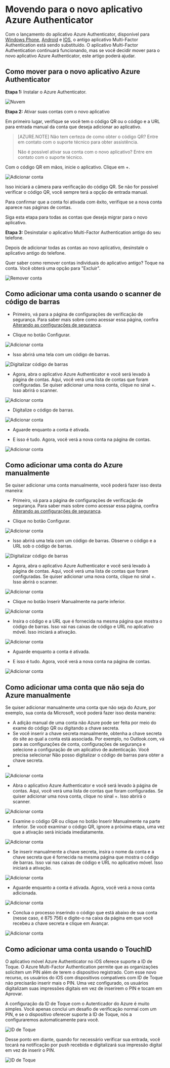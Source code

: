 <properties 
	pageTitle="Aplicativo Azure Authenticator para telefones celulares" 
	description="Saiba como atualizar para a versão mais recente do Azure Authenticator." 
	services="multi-factor-authentication" 
	documentationCenter="" 
	authors="billmath" 
	manager="stevenpo" 
	editor="curtland"/>

<tags 
	ms.service="multi-factor-authentication" 
	ms.workload="identity" 
	ms.tgt_pltfrm="na" 
	ms.devlang="na" 
	ms.topic="article" 
	ms.date="02/16/2016" 
	ms.author="billmath"/>



# Movendo para o novo aplicativo Azure Authenticator

Com o lançamento do aplicativo Azure Authenticator, disponível para [Windows Phone](http://www.windowsphone.com/pt-BR/store/app/azure-authenticator/03a5b2bf-6066-418f-b569-e8aecbc06e50), [Android](https://play.google.com/store/apps/details?id=com.azure.authenticator) e [IOS](https://itunes.apple.com/us/app/azure-authenticator/id983156458), o antigo aplicativo Multi-Factor Authentication está sendo substituído. O aplicativo Multi-Factor Authentication continuará funcionando, mas se você decidir mover para o novo aplicativo Azure Authenticator, este artigo poderá ajudar.


## Como mover para o novo aplicativo Azure Authenticator 

**Etapa 1:** Instalar o Azure Authenticator.

![Nuvem](./media/multi-factor-authentication-azure-authenticator/home.png)

**Etapa 2:** Ativar suas contas com o novo aplicativo

Em primeiro lugar, verifique se você tem o código QR ou o código e a URL para entrada manual da conta que deseja adicionar ao aplicativo.

> [AZURE.NOTE] Não tem certeza de como obter o código QR? Entre em contato com o suporte técnico para obter assistência.
> 
> Não é possível ativar sua conta com o novo aplicativo? Entre em contato com o suporte técnico.
>


Com o código QR em mãos, inicie o aplicativo. Clique em +.


![Adicionar conta](./media/multi-factor-authentication-azure-authenticator/addaccount.png)

Isso iniciará a câmera para verificação do código QR. Se não for possível verificar o código QR, você sempre terá a opção de entrada manual.

Para confirmar que a conta foi ativada com êxito, verifique se a nova conta aparece nas páginas de contas.


Siga esta etapa para todas as contas que deseja migrar para o novo aplicativo.



**Etapa 3:** Desinstalar o aplicativo Multi-Factor Authentication antigo do seu telefone.

Depois de adicionar todas as contas ao novo aplicativo, desinstale o aplicativo antigo do telefone.

Quer saber como remover contas individuais do aplicativo antigo? Toque na conta. Você obterá uma opção para "Excluir".

![Remover conta](./media/multi-factor-authentication-azure-authenticator/remove.png)

## Como adicionar uma conta usando o scanner de código de barras



- Primeiro, vá para a página de configurações de verificação de segurança. Para saber mais sobre como acessar essa página, confira [Alterando as configurações de segurança](multi-factor-authentication-end-user-manage-settings.md).

- Clique no botão Configurar.
 
![Adicionar conta](./media/multi-factor-authentication-azure-authenticator/azureauthe.png)

- Isso abrirá uma tela com um código de barras.
  
![Digitalizar código de barras](./media/multi-factor-authentication-azure-authenticator/barcode2.png)

- Agora, abra o aplicativo Azure Authenticator e você será levado à página de contas. Aqui, você verá uma lista de contas que foram configuradas. Se quiser adicionar uma nova conta, clique no sinal +. Isso abrirá o scanner.

![Adicionar conta](./media/multi-factor-authentication-azure-authenticator/addaccount3.png)

- Digitalize o código de barras. 

![Adicionar conta](./media/multi-factor-authentication-azure-authenticator/scan.png)

- Aguarde enquanto a conta é ativada.

- E isso é tudo. Agora, você verá a nova conta na página de contas.

![Adicionar conta](./media/multi-factor-authentication-azure-authenticator/addaccount2.png)


## Como adicionar uma conta do Azure manualmente

Se quiser adicionar uma conta manualmente, você poderá fazer isso desta maneira:

- Primeiro, vá para a página de configurações de verificação de segurança. Para saber mais sobre como acessar essa página, confira [Alterando as configurações de segurança](multi-factor-authentication-end-user-manage-settings.md).

- Clique no botão Configurar.
 
![Adicionar conta](./media/multi-factor-authentication-azure-authenticator/azureauthe.png)

- Isso abrirá uma tela com um código de barras. Observe o código e a URL sob o código de barras.
  
![Digitalizar código de barras](./media/multi-factor-authentication-azure-authenticator/barcode2.png)

- Agora, abra o aplicativo Azure Authenticator e você será levado à página de contas. Aqui, você verá uma lista de contas que foram configuradas. Se quiser adicionar uma nova conta, clique no sinal +. Isso abrirá o scanner.

![Adicionar conta](./media/multi-factor-authentication-azure-authenticator/addaccount3.png)

- Clique no botão Inserir Manualmente na parte inferior.

![Adicionar conta](./media/multi-factor-authentication-azure-authenticator/scan.png)

- Insira o código e a URL que é fornecida na mesma página que mostra o código de barras. Isso vai nas caixas de código e URL no aplicativo móvel. Isso iniciará a ativação.

![Adicionar conta](./media/multi-factor-authentication-azure-authenticator/manual.png)

- Aguarde enquanto a conta é ativada.

- E isso é tudo. Agora, você verá a nova conta na página de contas.

![Adicionar conta](./media/multi-factor-authentication-azure-authenticator/addaccount2.png)

## Como adicionar uma conta que não seja do Azure manualmente

Se quiser adicionar manualmente uma conta que não seja do Azure, por exemplo, sua conta da Microsoft, você poderá fazer isso desta maneira:


- A adição manual de uma conta não Azure pode ser feita por meio do exame do código QR ou digitando a chave secreta.
- Se você inserir a chave secreta manualmente, obtenha a chave secreta do site ao qual a conta está associada. Por exemplo, no Outlook.com, vá para as configurações de conta, configurações de segurança e selecione a configuração de um aplicativo de autenticação. Você precisa selecionar Não posso digitalizar o código de barras para obter a chave secreta.
- 

![Adicionar conta](./media/multi-factor-authentication-azure-authenticator/secretkey.png)

- Abra o aplicativo Azure Authenticator e você será levado à página de contas. Aqui, você verá uma lista de contas que foram configuradas. Se quiser adicionar uma nova conta, clique no sinal +. Isso abrirá o scanner.

![Adicionar conta](./media/multi-factor-authentication-azure-authenticator/addaccount3.png)

- Examine o código QR ou clique no botão Inserir Manualmente na parte inferior. Se você examinar o código QR, ignore a próxima etapa, uma vez que a ativação será iniciada imediatamente.

![Adicionar conta](./media/multi-factor-authentication-azure-authenticator/scan.png)

- Se inserir manualmente a chave secreta, insira o nome da conta e a chave secreta que é fornecida na mesma página que mostra o código de barras. Isso vai nas caixas de código e URL no aplicativo móvel. Isso iniciará a ativação.

![Adicionar conta](./media/multi-factor-authentication-azure-authenticator/manual.png)

- Aguarde enquanto a conta é ativada. Agora, você verá a nova conta adicionada.

![Adicionar conta](./media/multi-factor-authentication-azure-authenticator/msaccount.png)

- Conclua o processo inserindo o código que está abaixo de sua conta (nesse caso, é 875 756) e digite-o na caixa da página em que você recebeu a chave secreta e clique em Avançar.  

![Adicionar conta](./media/multi-factor-authentication-azure-authenticator/verify.png)

## Como adicionar uma conta usando o TouchID
O aplicativo móvel Azure Authenticator no iOS oferece suporte a ID de Toque. O Azure Multi-Factor Authentication permite que as organizações solicitem um PIN além de terem o dispositivo registrado. Com esse novo recurso, os usuários do iOS com dispositivos compatíveis com ID de Toque não precisarão inserir mais o PIN. Uma vez configurado, os usuários digitalizam suas impressões digitais em vez de inserirem o PIN e tocam em Aprovar.

A configuração da ID de Toque com o Autenticador do Azure é muito simples. Você apenas conclui um desafio de verificação normal com um PIN, e se o dispositivo oferecer suporte à ID de Toque, nós a configuraremos automaticamente para você.

![ID de Toque](./media/multi-factor-authentication-azure-authenticator/touchid1.png)

Desse ponto em diante, quando for necessário verificar sua entrada, você tocará na notificação por push recebida e digitalizará sua impressão digital em vez de inserir o PIN.

![ID de Toque](./media/multi-factor-authentication-azure-authenticator/touchid2.png)

<!---HONumber=AcomDC_0218_2016-->